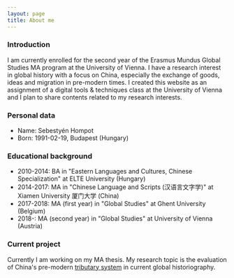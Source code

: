 ```yaml
---
layout: page
title: About me
---
```


### Introduction
I am currently enrolled for the second year of the Erasmus Mundus Global Studies MA program at the University of Vienna. I have a research interest in global history with a focus on China, especially the exchange of goods, ideas and migration in pre-modern times. I created this website as an assignment of a digital tools & techniques class at the University of Vienna and I plan to share contents related to my research interests.


### Personal data
* Name: Sebestyén Hompot
* Born: 1991-02-19, Budapest (Hungary)


### Educational background
* 2010-2014: BA in "Eastern Languages and Cultures, Chinese Specialization" at ELTE University (Hungary)
* 2014-2017: MA in "Chinese Language and Scripts (汉语言文字学)" at Xiamen University 厦门大学 (China)
* 2017-2018: MA (first year) in "Global Studies" at Ghent University (Belgium)
* 2018-: MA (second year) in "Global Studies" at University of Vienna (Austria)


### Current project
Currently I am working on my MA thesis. My research topic is the evaluation of China's pre-modern [tributary system](https://en.wikipedia.org/wiki/Imperial_Chinese_Tributary_System) in current global historiography.
